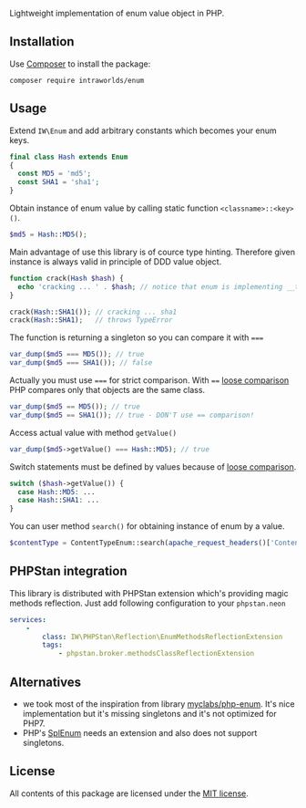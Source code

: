 Lightweight implementation of enum value object in PHP.

## Installation
Use [Composer] to install the package:
```
composer require intraworlds/enum
```

## Usage
Extend `IW\Enum` and add arbitrary constants which becomes your enum keys.
```php
final class Hash extends Enum
{
  const MD5 = 'md5';
  const SHA1 = 'sha1';
}
```
Obtain instance of enum value by calling static function `<classname>::<key>()`.
```php
$md5 = Hash::MD5();
```
Main advantage of use this library is of cource type hinting. Therefore given instance is always valid in principle of DDD value object.
```php
function crack(Hash $hash) {
  echo 'cracking ... ' . $hash; // notice that enum is implementing __toString() method
}

crack(Hash::SHA1()); // cracking ... sha1
crack(Hash::SHA1);   // throws TypeError
```
The function is returning a singleton so you can compare it with `===`
```php
var_dump($md5 === MD5()); // true
var_dump($md5 === SHA1()); // false
```
Actually you must use `===` for strict comparison. With `==` [loose comparison] PHP compares only that objects are the same class.
```php
var_dump($md5 == MD5()); // true
var_dump($md5 == SHA1()); // true - DON'T use == comparison!
```
Access actual value with method `getValue()`
```php
var_dump($md5->getValue() === Hash::MD5); // true
```
Switch statements must be defined by values because of [loose comparison].
```php
switch ($hash->getValue()) {
  case Hash::MD5: ...
  case Hash::SHA1: ...
}
```
You can user method `search()` for obtaining instance of enum by a value.
```php
$contentType = ContentTypeEnum::search(apache_request_headers()['Content-Type']);
```

## PHPStan integration
This library is distributed with PHPStan extension which's providing magic methods reflection. Just add following configuration to your `phpstan.neon`
```yaml
services:
    -
        class: IW\PHPStan\Reflection\EnumMethodsReflectionExtension
        tags:
            - phpstan.broker.methodsClassReflectionExtension
```

## Alternatives
- we took most of the inspiration from library [myclabs/php-enum]. It's nice implementation but it's missing singletons and it's not optimized for PHP7.
- PHP's [SplEnum] needs an extension and also does not support singletons.

## License
All contents of this package are licensed under the [MIT license].

[Composer]: https://getcomposer.org
[MIT license]: LICENSE
[loose comparison]: http://php.net/manual/en/types.comparisons.php#types.comparisions-loose
[myclabs/php-enum]: https://packagist.org/packages/myclabs/php-enum
[SplEnum]: https://secure.php.net/manual/en/class.splenum.php
